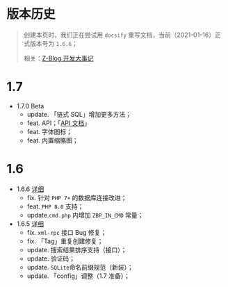 # 版本历史

> 创建本页时，我们正在尝试用 `docsify` 重写文档，当前（2021-01-16）正式版本号为 `1.6.6`；
>
> 相关：[Z-Blog 开发大事记](https://www.zblogcn.com/about/ "Z-Blog开发大事记")

# 1.7

- 1.7.0 Beta
  - update. 「链式 SQL」增加更多方法；
  - feat. API；「[API 文档](dev-api-design "API文档")」
  - feat. 字体图标；
  - feat. 内置缩略图；

# 1.6

- 1.6.6 [详细](https://blog.zblogcn.com/2020/12/01/115/ "1.6.6")
  - fix. 针对 `PHP 7+` 的数据库连接改进；
  - feat. `PHP 8.0` 支持；
  - update.`cmd.php` 内增加 `ZBP_IN_CMD` 常量；
- 1.6.5 [详细](https://blog.zblogcn.com/2020/09/01/113/ "1.6.5")
  - fix. `xml-rpc` 接口 Bug 修复；
  - fix. 「Tag」重复创建修复；
  - update. 搜索结果排序支持（接口）；
  - update. 验证码；
  - update. `SQLite`命名前缀规范（新装）；
  - update. 「config」调整（1.7 准备）；
